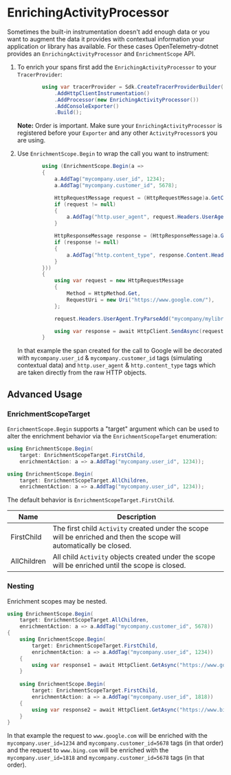 # EnrichingActivityProcessor

Sometimes the built-in instrumentation doesn't add enough data or you want to
augment the data it provides with contextual information your application or
library has available. For these cases OpenTelemetry-dotnet provides an
`EnrichingActivityProcessor` and `EnrichmentScope` API.

1. To enrich your spans first add the `EnrichingActivityProcessor` to your
   `TracerProvider`:

    ```csharp
            using var tracerProvider = Sdk.CreateTracerProviderBuilder()
                .AddHttpClientInstrumentation()
                .AddProcessor(new EnrichingActivityProcessor())
                .AddConsoleExporter()
                .Build();
    ```

    **Note:** Order is important. Make sure your `EnrichingActivityProcessor` is
    registered before your `Exporter` and any other `ActivityProcessor`s you are
    using.

2. Use `EnrichmentScope.Begin` to wrap the call you want to instrument:

    ```csharp
            using (EnrichmentScope.Begin(a =>
            {
                a.AddTag("mycompany.user_id", 1234);
                a.AddTag("mycompany.customer_id", 5678);

                HttpRequestMessage request = (HttpRequestMessage)a.GetCustomProperty("HttpHandler.Request");
                if (request != null)
                {
                    a.AddTag("http.user_agent", request.Headers.UserAgent.ToString());
                }

                HttpResponseMessage response = (HttpResponseMessage)a.GetCustomProperty("HttpHandler.Response");
                if (response != null)
                {
                    a.AddTag("http.content_type", response.Content.Headers.ContentType.ToString());
                }
            }))
            {
                using var request = new HttpRequestMessage
                {
                    Method = HttpMethod.Get,
                    RequestUri = new Uri("https://www.google.com/"),
                };

                request.Headers.UserAgent.TryParseAdd("mycompany/mylibrary");

                using var response = await HttpClient.SendAsync(request).ConfigureAwait(false);
            }
    ```

    In that example the span created for the call to Google will be decorated
    with `mycompany.user_id` & `mycompany.customer_id` tags (simulating
    contextual data) and `http.user_agent` & `http.content_type` tags which are
    taken directly from the raw HTTP objects.

## Advanced Usage

### EnrichmentScopeTarget

`EnrichmentScope.Begin` supports a "target" argument which can be used to alter
the enrichment behavior via the `EnrichmentScopeTarget` enumeration:

```csharp
using EnrichmentScope.Begin(
    target: EnrichmentScopeTarget.FirstChild,
    enrichmentAction: a => a.AddTag("mycompany.user_id", 1234));

using EnrichmentScope.Begin(
    target: EnrichmentScopeTarget.AllChildren,
    enrichmentAction: a => a.AddTag("mycompany.user_id", 1234));
```

The default behavior is `EnrichmentScopeTarget.FirstChild`.

| Name        | Description                                                  |
| ----------- | ------------------------------------------------------------ |
| FirstChild  | The first child `Activity` created under the scope will be enriched and then the scope will automatically be closed. |
| AllChildren | All child `Activity` objects created under the scope will be enriched until the scope is closed. |

### Nesting

Enrichment scopes may be nested.

```csharp
using EnrichmentScope.Begin(
    target: EnrichmentScopeTarget.AllChildren,
    enrichmentAction: a => a.AddTag("mycompany.customer_id", 5678))
{
    using EnrichmentScope.Begin(
        target: EnrichmentScopeTarget.FirstChild,
        enrichmentAction: a => a.AddTag("mycompany.user_id", 1234))
    {
        using var response1 = await HttpClient.GetAsync("https://www.google.com/").ConfigureAwait(false);
    }
    
    using EnrichmentScope.Begin(
        target: EnrichmentScopeTarget.FirstChild,
        enrichmentAction: a => a.AddTag("mycompany.user_id", 1818))
    {
        using var response2 = await HttpClient.GetAsync("https://www.bing.com/").ConfigureAwait(false);
    }
}
```

In that example the request to `www.google.com` will be enriched with the
`mycompany.user_id=1234` and `mycompany.customer_id=5678` tags (in that order)
and the request to `www.bing.com` will be enriched with the
`mycompany.user_id=1818` and `mycompany.customer_id=5678` tags (in that order).